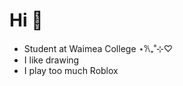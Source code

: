 # Hi 👋

- Student at Waimea College ⋆𐙚₊˚⊹♡
- I like drawing
- I play too much Roblox

<!--
**waimea-aalee/waimea-aalee** is a ✨ _special_ ✨ repository because its `README.md` (this file) appears on your GitHub profile.

Here are some ideas to get you started:

- 🔭 I’m currently working on ...
- 🌱 I’m currently learning ...
- 👯 I’m looking to collaborate on ...
- 🤔 I’m looking for help with ...
- 💬 Ask me about ...
- 📫 How to reach me: ...
- 😄 Pronouns: ...
- ⚡ Fun fact: ...
-->
